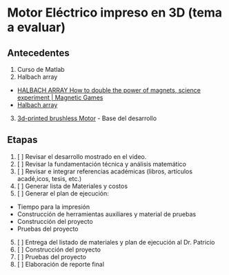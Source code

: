 # Motor Eléctrico impreso en 3D (tema a evaluar)


## Antecedentes

1. Curso de Matlab
2. Halbach array 
  - [HALBACH ARRAY How to double the power of magnets, science experiment | Magnetic Games](https://www.youtube.com/watch?v=uQWHjj6ofwo)
  - [Halbach array](https://www.youtube.com/watch?v=64usAjFVxe8)
3. [3d-printed brushless Motor](https://www.youtube.com/playlist?list=PLJKz8ucYLBA_GetQM9qVdaCdNt344H7PU) - Base del desarrollo

## Etapas

1. [ ] Revisar el desarrollo mostrado en el video.
2. [ ] Revisar la fundamentación técnica y análisis matemático
3. [ ] Revisar e integrar referencias académicas (libros, artículos acadé,icos, tesis, etc.)
3. [ ] Generar lista de Materiales y costos
4. [ ] Generar el plan de ejecución:
  - Tiempo para la impresión
  - Construcción de herramientas auxiliares y material de pruebas
  - Construcción del proyecto
  - Pruebas del proyecto
5. [ ] Entrega del listado de materiales y plan de ejecución al Dr. Patricio
6. [ ] Construcción del proyecto
7. [ ] Pruebas del proyecto
8. [ ] Elaboración de reporte final
